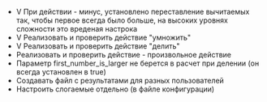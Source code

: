  * V При действии - минус, установлено переставление вычитаемых так, чтобы первое всегда было больше, на высоких уровнях сложности это вреденая настрока
 * V Реализовать и проверить действие "умножить"
 * V Реализовать и проверить действие "делить"
 * Реализовать и проверить действие - произвольное действие 
 * Параметр first_number_is_larger не берется в расчет при делении (он всегда установлен в true)
 * Создавать файл с результатами для разных пользователей
 * Настроить слогаемые отдельно (в файле конфигурации)